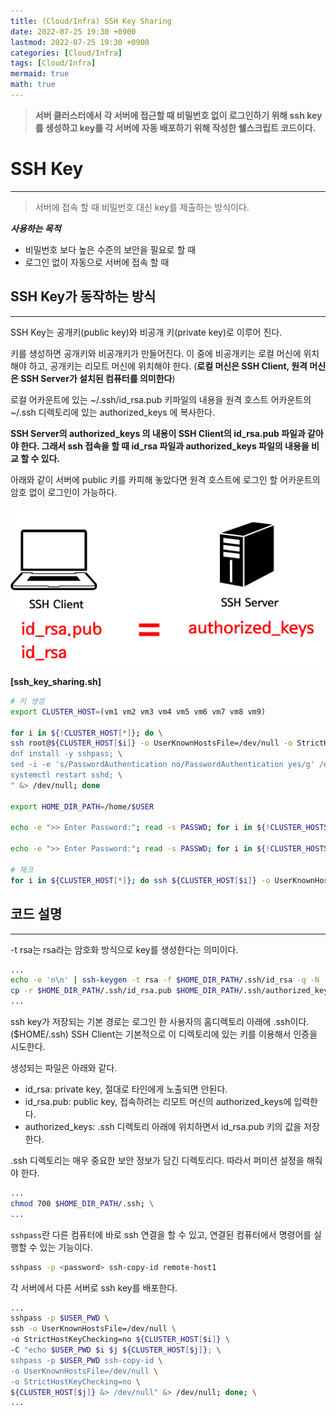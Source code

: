 ```yaml
---
title: (Cloud/Infra) SSH Key Sharing
date: 2022-07-25 19:30 +0900
lastmod: 2022-07-25 19:30 +0900
categories: [Cloud/Infra]
tags: [Cloud/Infra]
mermaid: true
math: true
---
```


> **서버 클러스터에서 각 서버에 접근할 때 비밀번호 없이 로그인하기 위해 ssh key를 생성하고 key를 각 서버에 자동 배포하기 위해 작성한 쉘스크립트 코드이다.**
> 

# **SSH Key**
---

> 서버에 접속 할 때 비밀번호 대신 key를 제출하는 방식이다.
> 

***사용하는 목적***

- 비밀번호 보다 높은 수준의 보안을 필요로 할 때
- 로그인 없이 자동으로 서버에 접속 할 때

## **SSH Key가 동작하는 방식**
---

SSH Key는 공개키(public key)와 비공개 키(private key)로 이루어 진다.

키를 생성하면 공개키와 비공개키가 만들어진다. 이 중에 비공개키는 로컬 머신에 위치해야 하고, 공개키는 리모트 머신에 위치해야 한다. (**로컬 머신은 SSH Client, 원격 머신은 SSH Server가 설치된 컴퓨터를 의미한다**)

로컬 어카운트에 있는 ~/.ssh/id_rsa.pub 키파일의 내용을 원격 호스트 어카운트의 ~/.ssh 디렉토리에 있는 authorized_keys 에 복사한다. 

**SSH Server의 authorized_keys 의 내용이 SSH Client의 id_rsa.pub 파일과 같아야 한다. 그래서 ssh 접속을 할 때 id_rsa 파일과 authorized_keys 파일의 내용을 비교 할 수 있다.**

아래와 같이 서버에 public 키를 카피해 놓았다면 원격 호스트에 로그인 할 어카운트의 암호 없이 로그인이 가능하다.

![Untitled](/assets/img/2022-07-25-cloud2207025/Untitled.png)


**[ssh_key_sharing.sh]**

```bash
# 키 생성
export CLUSTER_HOST=(vm1 vm2 vm3 vm4 vm5 vm6 vm7 vm8 vm9)

for i in ${!CLUSTER_HOST[*]}; do \
ssh root@${CLUSTER_HOST[$i]} -o UserKnownHostsFile=/dev/null -o StrictHostKeyChecking=no -C " \
dnf install -y sshpass; \
sed -i -e 's/PasswordAuthentication no/PasswordAuthentication yes/g' /etc/ssh/sshd_config; \
systemctl restart sshd; \
" &> /dev/null; done

export HOME_DIR_PATH=/home/$USER

echo -e ">> Enter Password:"; read -s PASSWD; for i in ${!CLUSTER_HOSTS[*]}; do echo "i[$i]: [${CLUSTER_HOSTS[$i]}]"; sshpass -p $PASSWD ssh -o UserKnownHostsFile=/dev/null -o StrictHostKeyChecking=no ${CLUSTER_HOSTS[$i]} "mkdir -p $HOME_DIR_PATH/.ssh; echo -e 'n\n' | ssh-keygen -t rsa -f $HOME_DIR_PATH/.ssh/id_rsa -q -N ''; cp $HOME_DIR_PATH/.ssh/id_rsa.pub $HOME_DIR_PATH/.ssh/authorized_keys; chmod 700 $HOME_DIR_PATH/.ssh" &> /dev/null; done

echo -e ">> Enter Password:"; read -s PASSWD; for i in ${!CLUSTER_HOSTS[*]}; do echo "i[$i]: [${CLUSTER_HOSTS[$i]}]"; for j in ${!CLUSTER_HOSTS[*]}; do echo "-- j[$j]: [${CLUSTER_HOSTS[$i]}] -> [${CLUSTER_HOSTS[$j]}]"; sshpass -p $PASSWD ssh -o UserKnownHostsFile=/dev/null -o StrictHostKeyChecking=no ${CLUSTER_HOSTS[$i]} "echo $PASSWD $i $j ${CLUSTER_HOSTS[$j]}; sshpass -p $PASSWD ssh-copy-id -o UserKnownHostsFile=/dev/null -o StrictHostKeyChecking=no ${CLUSTER_HOSTS[$j]} &> /dev/null" &> /dev/null; done; done

# 체크
for i in ${CLUSTER_HOST[*]}; do ssh ${CLUSTER_HOST[$i]} -o UserKnownHostsFile=/dev/null -o StrictHostKeyChecking=no -C "ls -al .ssh"; done
```


## **코드 설명**
---

-t rsa는 rsa라는 암호화 방식으로 key를 생성한다는 의미이다.

```bash
...
echo -e 'n\n' | ssh-keygen -t rsa -f $HOME_DIR_PATH/.ssh/id_rsa -q -N ''; \
cp -r $HOME_DIR_PATH/.ssh/id_rsa.pub $HOME_DIR_PATH/.ssh/authorized_keys; \
...
```

ssh key가 저장되는 기본 경로는 로그인 한 사용자의 홈디렉토리 아래에 .ssh이다. ($HOME/.ssh) SSH Client는 기본적으로 이 디렉토리에 있는 키를 이용해서 인증을 시도한다.

생성되는 파일은 아래와 같다.
- id_rsa: private key, 절대로 타인에게 노출되면 안된다.
- id_rsa.pub: public key, 접속하려는 리모트 머신의 authorized_keys에 입력한다.
- authorized_keys: .ssh 디렉토리 아래에 위치하면서 id_rsa.pub 키의 값을 저장한다.


.ssh 디렉토리는 매우 중요한 보안 정보가 담긴 디렉토리다. 따라서 퍼미션 설정을 해줘야 한다.

```bash
...
chmod 700 $HOME_DIR_PATH/.ssh; \
...
```

`sshpass`란 다른 컴퓨터에 바로 ssh 연결을 할 수 있고, 연결된 컴퓨터에서 명령어를 실행할 수 있는 기능이다. 

```bash
sshpass -p <password> ssh-copy-id remote-host1
```


각 서버에서 다른 서버로 ssh key를 배포한다.

```bash
...
sshpass -p $USER_PWD \
ssh -o UserKnownHostsFile=/dev/null \
-o StrictHostKeyChecking=no ${CLUSTER_HOST[$i]} \
-C "echo $USER_PWD $i $j ${CLUSTER_HOST[$j]}; \
sshpass -p $USER_PWD ssh-copy-id \
-o UserKnownHostsFile=/dev/null \
-o StrictHostKeyChecking=no \
${CLUSTER_HOST[$j]} &> /dev/null" &> /dev/null; done; \
...
```